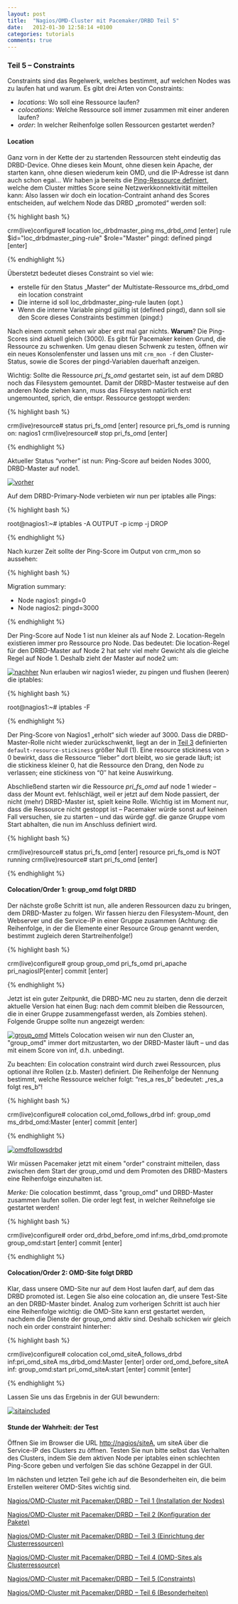 ```yaml
---
layout: post
title:  "Nagios/OMD-Cluster mit Pacemaker/DRBD Teil 5"
date:   2012-01-30 12:58:14 +0100
categories: tutorials
comments: true
---
```



### Teil 5 – Constraints


Constraints sind das Regelwerk, welches bestimmt, auf welchen Nodes was
zu laufen hat und warum. Es gibt drei Arten von Constraints:

-   *locations*: Wo soll eine Ressource laufen?
-   *colocations*: Welche Ressource soll immer zusammen mit einer
    anderen laufen?
-   *order*: In welcher Reihenfolge sollen Ressourcen gestartet werden?

#### Location


Ganz vorn in der Kette der zu startenden Ressourcen steht eindeutig das
DRBD-Device. Ohne dieses kein Mount, ohne diesen kein Apache, der
starten kann, ohne diesen wiederum kein OMD, und die IP-Adresse ist dann
auch schon egal…
 Wir haben ja bereits die [Ping-Ressource
definiert](https://web.archive.org/web/20141003024900/http://blog.simon-meggle.de/tutorials/nagiosomd-cluster-mit-pacemakerdrbd-teil-3),
welche dem Cluster mittles Score seine Netzwerkkonnektivität mitteilen
kann: Also lassen wir doch ein location-Contraint anhand des Scores
entscheiden, auf welchem Node das DRBD „promoted“ werden soll:

{% highlight bash %}

crm(live)configure# location loc_drbdmaster_ping ms_drbd_omd [enter]
rule $id="loc_drbdmaster_ping-rule" $role="Master" pingd: defined pingd [enter]

{% endhighlight %}

Überstetzt bedeutet dieses Constraint so viel wie:

-   erstelle für den Status „Master“ der Multistate-Ressource
    ms_drbd_omd ein location constraint
-   Die interne id soll loc_drbdmaster_ping-rule lauten (opt.)
-   Wenn die interne Variable pingd gültig ist (defined pingd), dann
    soll sie den Score dieses Constraints bestimmen (pingd:)

Nach einem commit sehen wir aber erst mal gar nichts. **Warum**?
 Die Ping-Scores sind aktuell gleich (3000). Es gibt für Pacemaker
keinen Grund, die Ressource zu schwenken. Um genau diesen Schwenk zu
testen, öffnen wir ein neues Konsolenfenster und lassen uns mit
`crm_mon -f` den Cluster-Status, sowie die Scores der pingd-Variablen
dauerhaft anzeigen.

 Wichtig: Sollte die Ressource *pri_fs_omd* gestartet sein, ist auf dem
DRBD noch das Filesystem gemountet. Damit der DRBD-Master testweise auf
den anderen Node ziehen kann, muss das Filesystem natürlich erst
ungemounted, sprich, die entspr. Ressource gestoppt werden:

{% highlight bash %}

crm(live)resource# status pri_fs_omd [enter]
resource pri_fs_omd is running on: nagios1
crm(live)resource# stop pri_fs_omd [enter]

{% endhighlight %}

Aktueller Status “vorher” ist nun: Ping-Score auf beiden Nodes 3000,
DRBD-Master auf node1.

[![](Nagios_OMD-Cluster%20mit%20Pacemaker_DRBD%20-%20Teil%205%20-%20Simon%20Meggle-Dateien/vorher.png "vorher")](https://web.archive.org/web/20141003024900/http://blog.simon-meggle.de/wp-content/uploads/2011/05/vorher.png)

Auf dem DRBD-Primary-Node verbieten wir nun per iptables alle Pings:

{% highlight bash %}

root@nagios1:~# iptables -A OUTPUT -p icmp -j DROP

{% endhighlight %}

Nach kurzer Zeit sollte der Ping-Score im Output von crm_mon so
aussehen:

{% highlight bash %}

Migration summary:
* Node nagios1: pingd=0
* Node nagios2: pingd=3000

{% endhighlight %}

Der Ping-Score auf Node 1 ist nun kleiner als auf Node 2.
Location-Regeln existieren immer pro Ressource pro Node. Das bedeutet:
Die location-Regel für den DRBD-Master auf Node 2 hat sehr viel mehr
Gewicht als die gleiche Regel auf Node 1. Deshalb zieht der Master auf
node2 um:

[![](Nagios_OMD-Cluster%20mit%20Pacemaker_DRBD%20-%20Teil%205%20-%20Simon%20Meggle-Dateien/nachher.png "nachher")](https://web.archive.org/web/20141003024900/http://blog.simon-meggle.de/wp-content/uploads/2011/05/nachher.png)
 Nun erlauben wir nagios1 wieder, zu pingen und flushen (leeren) die
iptables:

{% highlight bash %}

root@nagios1:~# iptables -F

{% endhighlight %}

Der Ping-Score von Nagios1 „erholt“ sich wieder auf 3000. Dass die
DRBD-Master-Rolle nicht wieder zurückschwenkt, liegt an der in [Teil
3](https://web.archive.org/web/20141003024900/http://blog.simon-meggle.de/tutorials/nagiosomd-cluster-mit-pacemakerdrbd-teil-3/ "Nagios/OMD-Cluster mit Pacemaker/DRBD – Teil 3")
definierten `default-resource-stickiness` größer Null (1). Eine resource
stickiness von > 0 bewirkt, dass die Ressource “lieber” dort bleibt, wo
sie gerade läuft; ist die stickiness kleiner 0, hat die Ressource den
Drang, den Node zu verlassen; eine stickiness von “0″ hat keine
Auswirkung.

Abschließend starten wir die Ressource *pri_fs_omd* auf node 1 wieder –
dass der Mount evt. fehlschlägt, weil er jetzt auf dem Node passiert,
der nicht (mehr) DRBD-Master ist, spielt keine Rolle. Wichtig ist im
Moment nur, dass die Ressource nicht gestoppt ist – Pacemaker würde
sonst auf keinen Fall versuchen, sie zu starten – und das würde ggf. die
ganze Gruppe vom Start abhalten, die nun im Anschluss definiert wird.

{% highlight bash %}

crm(live)resource# status pri_fs_omd [enter]
resource pri_fs_omd is NOT running
crm(live)resource# start pri_fs_omd [enter]

{% endhighlight %}

#### Colocation/Order 1: group_omd folgt DRBD


Der nächste große Schritt ist nun, alle anderen Ressourcen dazu zu
bringen, dem DRBD-Master zu folgen. Wir fassen hierzu den
Filesystem-Mount, den Webserver und die Service-IP in einer Gruppe
zusammen (Achtung: die Reihenfolge, in der die Elemente einer Resource
Group genannt werden, bestimmt zugleich deren Startreihenfolge!)

{% highlight bash %}

crm(live)configure# group group_omd pri_fs_omd pri_apache pri_nagiosIP[enter]
commit [enter]

{% endhighlight %}

Jetzt ist ein guter Zeitpunkt, die DRBD-MC neu zu starten, denn die
derzeit aktuelle Version hat einen Bug: nach dem commit bleiben die
Ressourcen, die in einer Gruppe zusammengefasst werden, als Zombies
stehen). Folgende Gruppe sollte nun angezeigt werden:

[![](Nagios_OMD-Cluster%20mit%20Pacemaker_DRBD%20-%20Teil%205%20-%20Simon%20Meggle-Dateien/group_omd.png "group_omd")](https://web.archive.org/web/20141003024900/http://blog.simon-meggle.de/wp-content/uploads/2011/05/group_omd.png)
 Mittels Colocation weisen wir nun den Cluster an, "group_omd" immer dort
mitzustarten, wo der DRBD-Master läuft – und das mit einem Score von
inf, d.h. unbedingt.

 Zu beachten: Ein colocation constraint wird durch zwei Ressourcen, plus
optional ihre Rollen (z.b. Master) definiert. Die Reihenfolge der
Nennung bestimmt, welche Ressource welcher folgt: “res_a res_b“
bedeutet: „res_a folgt res_b“!

{% highlight bash %}

crm(live)configure# colocation col_omd_follows_drbd inf: group_omd ms_drbd_omd:Master [enter]
commit [enter]

{% endhighlight %}

[![](Nagios_OMD-Cluster%20mit%20Pacemaker_DRBD%20-%20Teil%205%20-%20Simon%20Meggle-Dateien/omdfollowsdrbd.png "omdfollowsdrbd")](https://web.archive.org/web/20141003024900/http://blog.simon-meggle.de/wp-content/uploads/2011/05/omdfollowsdrbd.png)

Wir müssen Pacemaker jetzt mit einem "order" constraint mitteilen, dass
zwischen dem Start der group_omd und dem Promoten des DRBD-Masters eine
Reihenfolge einzuhalten ist.

 *Merke:* Die colocation bestimmt, dass "group_omd" und DRBD-Master
zusammen laufen sollen. Die order legt fest, in welcher Reihnefolge
sie gestartet werden!

{% highlight bash %}

crm(live)configure# order ord_drbd_before_omd inf:ms_drbd_omd:promote group_omd:start [enter]
commit [enter]

{% endhighlight %}

#### Colocation/Order 2: OMD-Site folgt DRBD


Klar, dass unsere OMD-Site nur auf dem Host laufen darf, auf dem das
DRBD promoted ist. Legen Sie also eine colocation an, die unsere
Test-Site an den DRBD-Master bindet. Analog zum vorherigen Schritt ist
auch hier eine Reihenfolge wichtig: die OMD-Site kann erst gestartet
werden, nachdem die Dienste der group_omd aktiv sind. Deshalb schicken
wir gleich noch ein order constraint hinterher:

{% highlight bash %}

crm(live)configure# colocation col_omd_siteA_follows_drbd inf:pri_omd_siteA ms_drbd_omd:Master [enter]
order ord_omd_before_siteA inf: group_omd:start pri_omd_siteA:start [enter]
commit [enter]

{% endhighlight %}

Lassen Sie uns das Ergebnis in der GUI bewundern:

[![](Nagios_OMD-Cluster%20mit%20Pacemaker_DRBD%20-%20Teil%205%20-%20Simon%20Meggle-Dateien/sitaincluded.png "sitaincluded")](https://web.archive.org/web/20141003024900/http://blog.simon-meggle.de/wp-content/uploads/2011/05/sitaincluded.png)

#### Stunde der Wahrheit: der Test


Öffnen Sie im Browser die URL
[http://nagios/siteA](https://web.archive.org/web/20141003024900/http://nagios/siteA),
um siteA über die Service-IP des Clusters zu öffnen. Testen Sie nun
bitte selbst das Verhalten des Clusters, indem Sie dem aktiven Node per
iptables einen schlechten Ping-Score geben und verfolgen Sie das schöne
Gezappel in der GUI.

Im nächsten und letzten Teil gehe ich auf die Besonderheiten ein, die
beim Erstellen weiterer OMD-Sites wichtig sind.


[Nagios/OMD-Cluster mit Pacemaker/DRBD – Teil 1 (Installation der
Nodes)](https://web.archive.org/web/20150219181042/http://blog.simon-meggle.de/tutorials/nagiosomd-cluster-mit-pacemakerdrbd-teil1/)

 [Nagios/OMD-Cluster mit Pacemaker/DRBD – Teil 2 (Konfiguration der
Pakete)](https://web.archive.org/web/20150219181042/http://blog.simon-meggle.de/tutorials/nagiosomd-cluster-mit-pacemakerdrbd-teil-2/)

 [Nagios/OMD-Cluster mit Pacemaker/DRBD – Teil 3 (Einrichtung der
Clusterressourcen)](https://web.archive.org/web/20150219181042/http://blog.simon-meggle.de/tutorials/nagiosomd-cluster-mit-pacemakerdrbd-teil-3/)

 [Nagios/OMD-Cluster mit Pacemaker/DRBD – Teil 4 (OMD-Sites als
Clusterressource)](https://web.archive.org/web/20150219181042/http://blog.simon-meggle.de/tutorials/nagiosomd-cluster-mit-pacemakerdrbd-teil-4/)

 [Nagios/OMD-Cluster mit Pacemaker/DRBD – Teil 5
(Constraints)](https://web.archive.org/web/20150219181042/http://blog.simon-meggle.de/tutorials/nagiosomd-cluster-mit-pacemakerdrbd-teil-5/)

 [Nagios/OMD-Cluster mit Pacemaker/DRBD – Teil 6
(Besonderheiten)](https://web.archive.org/web/20150219181042/http://blog.simon-meggle.de/tutorials/nagiosomd-cluster-mit-pacemakerdrbd-teil-6/)

